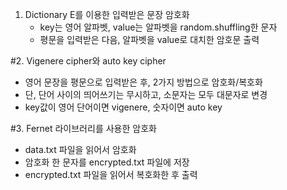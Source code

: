 1. Dictionary E를 이용한 입력받은 문장 암호화
   - key는 영어 알파벳, value는 알파벳을 random.shuffling한 문자
   - 평문을 입력받은 다음, 알파벳을 value로 대치한 암호문 출력
  
   
#2. Vigenere cipher와 auto key cipher
   - 영어 문장을 평문으로 입력받은 후, 2가지 방법으로 암호화/복호화
   - 단, 단어 사이의 띄어쓰기는 무시하고, 소문자는 모두 대문자로 변경
   - key값이 영어 단어이면 vigenere, 숫자이면 auto key
  

#3. Fernet 라이브러리를 사용한 암호화
   - data.txt 파일을 읽어서 암호화
   - 암호화 한 문자를 encrypted.txt 파일에 저장
   - encrypted.txt 파일을 읽어서 복호화한 후 출력
